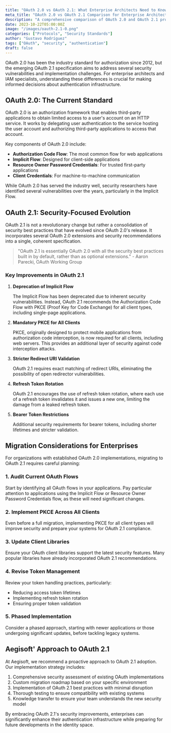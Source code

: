```yaml
---
title: "OAuth 2.0 vs OAuth 2.1: What Enterprise Architects Need to Know"
meta_title: "OAuth 2.0 vs OAuth 2.1 Comparison for Enterprise Architects"
description: "A comprehensive comparison of OAuth 2.0 and OAuth 2.1 protocols, highlighting key security improvements and migration considerations for enterprise environments."
date: 2023-10-22T05:00:00Z
image: "/images/oauth-2.1-0.png"
categories: ["Protocols", "Security Standards"]
author: "Gustavo Rodríguez"
tags: ["OAuth", "security", "authentication"]
draft: false
---
```


OAuth 2.0 has been the industry standard for authorization since 2012, but the emerging OAuth 2.1 specification aims to address several security vulnerabilities and implementation challenges. For enterprise architects and IAM specialists, understanding these differences is crucial for making informed decisions about authentication infrastructure.

## OAuth 2.0: The Current Standard

OAuth 2.0 is an authorization framework that enables third-party applications to obtain limited access to a user's account on an HTTP service. It works by delegating user authentication to the service hosting the user account and authorizing third-party applications to access that account.

Key components of OAuth 2.0 include:

- **Authorization Code Flow**: The most common flow for web applications
- **Implicit Flow**: Designed for client-side applications
- **Resource Owner Password Credentials**: For trusted first-party applications
- **Client Credentials**: For machine-to-machine communication

While OAuth 2.0 has served the industry well, security researchers have identified several vulnerabilities over the years, particularly in the Implicit Flow.

## OAuth 2.1: Security-Focused Evolution

OAuth 2.1 is not a revolutionary change but rather a consolidation of security best practices that have evolved since OAuth 2.0's release. It incorporates several OAuth 2.0 extensions and security recommendations into a single, coherent specification.

> "OAuth 2.1 is essentially OAuth 2.0 with all the security best practices built in by default, rather than as optional extensions." - Aaron Parecki, OAuth Working Group

### Key Improvements in OAuth 2.1

1. **Deprecation of Implicit Flow**
   
   The Implicit Flow has been deprecated due to inherent security vulnerabilities. Instead, OAuth 2.1 recommends the Authorization Code Flow with PKCE (Proof Key for Code Exchange) for all client types, including single-page applications.

2. **Mandatory PKCE for All Clients**
   
   PKCE, originally designed to protect mobile applications from authorization code interception, is now required for all clients, including web servers. This provides an additional layer of security against code interception attacks.

3. **Stricter Redirect URI Validation**
   
   OAuth 2.1 requires exact matching of redirect URIs, eliminating the possibility of open redirector vulnerabilities.

4. **Refresh Token Rotation**
   
   OAuth 2.1 encourages the use of refresh token rotation, where each use of a refresh token invalidates it and issues a new one, limiting the damage from a leaked refresh token.

5. **Bearer Token Restrictions**
   
   Additional security requirements for bearer tokens, including shorter lifetimes and stricter validation.

## Migration Considerations for Enterprises

For organizations with established OAuth 2.0 implementations, migrating to OAuth 2.1 requires careful planning:

### 1. Audit Current OAuth Flows

Start by identifying all OAuth flows in your applications. Pay particular attention to applications using the Implicit Flow or Resource Owner Password Credentials flow, as these will need significant changes.

### 2. Implement PKCE Across All Clients

Even before a full migration, implementing PKCE for all client types will improve security and prepare your systems for OAuth 2.1 compliance.

### 3. Update Client Libraries

Ensure your OAuth client libraries support the latest security features. Many popular libraries have already incorporated OAuth 2.1 recommendations.

### 4. Revise Token Management

Review your token handling practices, particularly:
- Reducing access token lifetimes
- Implementing refresh token rotation
- Ensuring proper token validation

### 5. Phased Implementation

Consider a phased approach, starting with newer applications or those undergoing significant updates, before tackling legacy systems.

## Aegisoft' Approach to OAuth 2.1

At Aegisoft, we recommend a proactive approach to OAuth 2.1 adoption. Our implementation strategy includes:

1. Comprehensive security assessment of existing OAuth implementations
2. Custom migration roadmap based on your specific environment
3. Implementation of OAuth 2.1 best practices with minimal disruption
4. Thorough testing to ensure compatibility with existing systems
5. Knowledge transfer to ensure your team understands the new security model

By embracing OAuth 2.1's security improvements, enterprises can significantly enhance their authentication infrastructure while preparing for future developments in the identity space.
